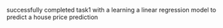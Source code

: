 
successfully completed task1 with a learning a linear regression model to predict a house price prediction
